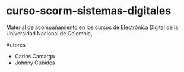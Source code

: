 # curso-scorm-sistemas-digitales

Material de acompañamiento en los cursos de Electrónica Digital de la Universidad Nacional de Colombia,

Autores

* Carlos Camargo
* Johnny Cubides
